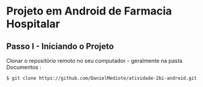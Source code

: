 # Projeto em Android de Farmacia Hospitalar

## Passo I - Iniciando o Projeto

Clonar o repositório remoto no seu computador - geralmente na pasta Documentos :

```sh
$ git clone https://github.com/DanielMediote/atividade-2bi-android.git
```


